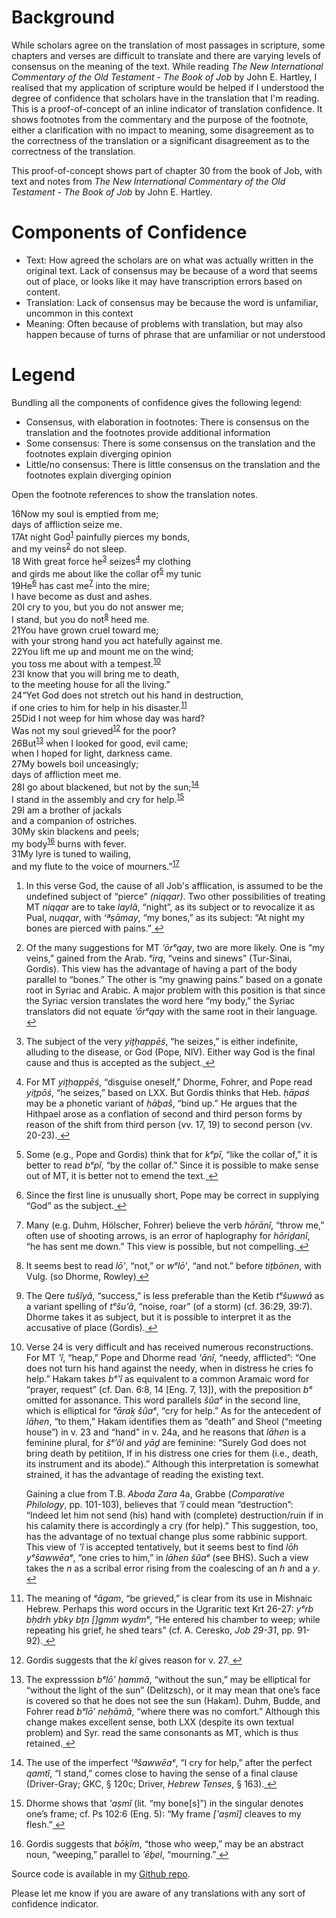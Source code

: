 <!-- 
.. title: Bible Translation Confidence
.. slug: bible-translation-confidence
.. date: 2018-10-03 11:50:11 UTC+10:00
.. spellcheck_exceptions: Hartley,ConnectBox
.. tags: 
.. stylesheet_urls: /translation-confidence/css/translation-confidence.css,/translation-confidence/css/bigfoot-number.css
.. script_urls: /translation-confidence/js/jquery-2.2.4.min.js,/translation-confidence/js/bigfoot.min.js,/translation-confidence/js/translation-confidence.js
.. link: 
.. description: 
.. type: text
.. template: project.tmpl
-->

# Background

While scholars agree on the translation of most passages in scripture, some chapters and verses are difficult to translate and there are varying levels of consensus on the meaning of the text. While reading _The New International Commentary of the Old Testament - The Book of Job_ by John E. Hartley, I realised that my application of scripture would be helped if I understood the degree of confidence that scholars have in the translation that I'm reading. This is a proof-of-concept of an inline indicator of translation confidence. It shows footnotes from the commentary and the purpose of the footnote, either a clarification with no impact to meaning, some disagreement as to the correctness of the translation or a significant disagreement as to the correctness of the translation.

This proof-of-concept shows part of chapter 30 from the book of Job, with text and notes from _The New International Commentary of the Old Testament - The Book of Job_ by John E. Hartley.

# Components of Confidence

* Text: How agreed the scholars are on what was actually written in the original text. Lack of consensus may be because of a word that seems out of place, or looks like it may have transcription errors based on content.
* Translation: Lack of consensus may be because the word is unfamiliar, uncommon in this context
* Meaning: Often because of problems with translation, but may also happen because of turns of phrase that are unfamiliar or not understood


# Legend
Bundling all the components of confidence gives the following legend:

* <span class="clarification">Consensus, with elaboration in footnotes</span>: There is consensus on the translation and the footnotes provide additional information
* <span class="minor">Some consensus</span>: There is some consensus on the translation and the footnotes explain diverging opinion
* <span class="major">Little/no consensus</span>: There is little consensus on the translation and the footnotes explain diverging opinion

Open the footnote references to show the translation notes.

<div class="passage">
<div class="initial-verse-line"><span class="verse-number">16</span>Now my soul is emptied from me;</div>
<div class="additional-verse-line">days of affliction seize me.</div>
<div class="initial-verse-line"><span class="verse-number">17</span><span class="minor">At night God</span><sup id="fnref:1"><a href="#fn:1" rel="footnote">1</a></sup> painfully pierces my bonds,</div>
<div class="additional-verse-line">and <span class="minor">my veins</span><sup id="fnref:2"><a href="#fn:2">2</a></sup> do not sleep.</div>
<div class="initial-verse-line"><span class="verse-number">18</span> With great force <span class="clarification">he</span><sup id="fnref:3"><a href="#fn:3">3</a></sup> <span class="minor">seizes</span><sup id="fnref:4"><a href="#fn:4">4</a></sup> my clothing</div>
<div class="additional-verse-line">and girds me about <span class="minor">like the collar of</span><sup id="fnref:5"><a href="#fn:5">5</a></sup> my tunic</div>
<div class="initial-verse-line"><span class="verse-number">19</span><span class="clarification">He</span><sup id="fnref:6"><a href="#fn:6">6</a></sup> <span class="minor">has cast me</span><sup id="fnref:7"><a href="#fn:7">7</a></sup> into the mire;</div>
<div class="additional-verse-line">I have become as dust and ashes.</div>
<div class="initial-verse-line"><span class="verse-number">20</span>I cry to you, but you do not answer me;</div>
<div class="additional-verse-line">I stand, but you do <span class="clarification">not</span><sup id="fnref:8"><a href="#fn:8">8</a></sup> heed me.</div>
<div class="initial-verse-line"><span class="verse-number">21</span>You have grown cruel toward me;</div>
<div class="additional-verse-line">with your strong hand you act hatefully against me.</div>
<div class="initial-verse-line"><span class="verse-number">22</span>You lift me up and mount me on the wind;</div>
<div class="additional-verse-line">you toss me about <span class="minor">with a tempest</span>.<sup id="fnref:10"><a href="#fn:10">10</a></sup></div>
<div class="initial-verse-line"><span class="verse-number">23</span>I know that you will bring me to death,</div>
<div class="additional-verse-line">to the meeting house for all the living.”</div>
<div class="initial-verse-line"><span class="verse-number">24</span>“<span class="major">Yet God does not stretch out his hand in destruction,</span></div>
<div class="additional-verse-line"><span class="major">if one cries to him for help in his disaster</span>.<sup id="fnref:11"><a href="#fn:11">11</a></sup></div>
<div class="initial-verse-line"><span class="verse-number">25</span>Did I not weep for him whose day was hard?</div>
<div class="additional-verse-line">Was not my soul <span class="clarification">grieved</span><sup id="fnref:12"><a href="#fn:12">12</a></sup> for the poor?</div>
<div class="initial-verse-line"><span class="verse-number">26</span><span class="clarification">But</span><sup id="fnref:13"><a href="#fn:13">13</a></sup> when I looked for good, evil came;</div>
<div class="additional-verse-line">when I hoped for light, darkness came.</div>
<div class="initial-verse-line"><span class="verse-number">27</span>My bowels boil unceasingly;</div>
<div class="additional-verse-line">days of affliction meet me.</div>
<div class="initial-verse-line"><span class="verse-number">28</span>I go about blackened, but <span class="minor">not by the sun</span>;<sup id="fnref:14"><a href="#fn:14">14</a></sup></div>
<div class="additional-verse-line">I stand in the assembly and <span class="clarification">cry for help</span>.<sup id="fnref:15"><a href="#fn:15">15</a></sup></div>
<div class="initial-verse-line"><span class="verse-number">29</span>I am a brother of jackals</div>
<div class="additional-verse-line">and a companion of ostriches.</div>
<div class="initial-verse-line"><span class="verse-number">30</span>My skin blackens and peels;</div>
<div class="additional-verse-line"><span class="clarification">my body</span><sup id="fnref:16"><a href="#fn:16">16</a></sup> burns with fever.</div>
<div class="initial-verse-line"><span class="verse-number">31</span>My lyre is tuned to wailing,</div>
<div class="additional-verse-line">and my flute to <span class="minor">the voice of mourners</span>.”<sup id="fnref:17"><a href="#fn:17">17</a></sup></div>
</div>

<div class="footnotes"><ol>
    <li class="footnote" id="fn:1">
        <p>In this verse God, the cause of all Job's afflication, is assumed to be the undefined subject of “pierce” <i>(niqqar)</i>. Two other possibilities of treating MT <i>niqqar</i> are to take <i>laylâ</I>, “night”, as its subject or to revocalize it as Pual, <i>nuqqar</i>, with <i>‘ªṣāmay</i>, “my bones,” as its subject: “At night my bones are pierced with pains.”<a href="#fnref:1" title="return to article"> ↩</a></p>
    </li>
    <li class="footnote" id="fn:2">
        <p>Of the many suggestions for MT <i>‘ōrᵉqay</i>, two are more likely. One is “my veins,” gained from the Arab. <i>ᵉirq</i>, “veins and sinews” (Tur-Sinai, Gordis). This view has the advantage of having a part of the body parallel to “bones.” The other is “my gnawing pains.” based on a gonate root in Syriac and Arabic. A major problem with this position is that since the Syriac version translates the word here “my body,” the Syriac translators did not equate <i>‘ōrᵉqay</i> with the same root in their language.<a href="#fnref:2" title="return to article"> ↩</a></p>
    </li>
    <li class="footnote" id="fn:3">
        <p>The subject of the very <i>yiṯḥappēś</i>, “he seizes,” is either indefinite, alluding to the disease, or God (Pope, NIV). Either way God is the final cause and thus is accepted as the subject.<a href="#fnref:3" title="return to article"> ↩</a></p>
    </li>
    <li class="footnote" id="fn:4">
        <p>For MT <i>yiṯḥappēś</i>, “disguise oneself,” Dhorme, Fohrer, and Pope read <i>yiṯpōś</i>, “he seizes,” based on LXX. But Gordis thinks that Heb. <i>ḥāpaś</i> may be a phonetic variant of <i>ḥāḇaš</i>, “bind up.” He argues that the Hithpael arose as a conflation of second and third person forms by reason of the shift from third person (vv. 17, 19) to second person (vv. 20-23).<a href="#fnref:4" title="return to article"> ↩</a></p>
    </li>
    <li class="footnote" id="fn:5">
        <p>Some (e.g., Pope and Gordis) think that for <i>kᵉpî</i>, “like the collar of,” it is better to read <i>bᵉpî</i>, “by the collar of.” Since it is possible to make sense out of MT, it is better not to emend the text.<a href="#fnref:5" title="return to article"> ↩</a></p>
    </li>
    <li class="footnote" id="fn:6">
        <p>Since the first line is unusually short, Pope may be correct in supplying “God” as the subject.<a href="#fnref:6" title="return to article"> ↩</a></p>
    </li>
    <li class="footnote" id="fn:7">
        <p>Many (e.g. Duhm, Hölscher, Fohrer) believe the verb <i>hōrānî</i>, “throw me,” often use of shooting arrows, is an error of haplography for <i>hōriḏanî</i>, “he has sent me down.” This view is possible, but not compelling.<a href="#fnref:7" title="return to article"> ↩</a></p>
    </li>
    <li class="footnote" id="fn:8">
        <p>It seems best to read <i>lō’</i>, “not,” or <i>wᵉlō’</i>, “and not.” before <i>tiṯbōnen</i>, with Vulg. (so Dhorme, Rowley)<a href="#fnref:8" title="return to article"> ↩</a></p>
    </li>
    <li class="footnote" id="fn:10">
        <p>The Qere <i>tušîyâ</i>, “success,” is less preferable than the Ketib <i>tᵉšuwwâ</i> as a variant spelling of <i>tᵉšu’â</i>, “noise, roar” (of a storm) (cf. 36:29, 39:7). Dhorme takes it as subject, but it is possible to interpret it as the accusative of place (Gordis).<a href="#fnref:10" title="return to article"> ↩</a></p>
    </li>
    <li class="footnote" id="fn:11">
         <p>Verse 24 is very difficult and has received numerous reconstructions. For MT <i>‛î</i>, “heap,” Pope and Dhorme read <i>‛ānî</i>, “needy, afflicted”: “One does not turn his hand against the needy, when in distress he cries fo help.” Hakam takes <i>bᵉ‛î</i> as equivalent to a common Aramaic word for “prayer, request” (cf. Dan. 6:8, 14 [Eng. 7, 13]), with the preposition <i>bᵉ</i> omitted for assonance. This word parallels <i>šûaᵉ</i> in the second line, which is elliptical for <i>ᵉāraḵ šûaᵉ</i>, “cry for help.” As for the antecedent of <i>lāhen</i>, “to them,” Hakam identifies them as “death” and Sheol (“meeting house”) in v. 23 and “hand” in v. 24a, and he reasons that <i>lāhen</i> is a feminine plural, for <i>šᵉ’ôl</i> and <i>yāḏ</i> are feminine: “Surely God does not bring death by petitiion, If in his distress one cries for them (i.e., death, its instrument and its abode).” Although this interpretation is somewhat strained, it has the advantage of reading the existing text.</p>
        <p>Gaining a clue from T.B. <i>Aboda Zara</i> 4a, Grabbe (<i>Comparative Philology</i>, pp. 101-103), believes that <i>‛î</i> could mean “destruction”: “Indeed let him not send (his) hand with (complete) destruction/ruin if in his calamity there is accordingly a cry (for help).” This suggestion, too, has the advantage of no textual change plus some rabbinic support. This view of <i>‛î</i> is accepted tentatively, but it seems best to find <i>lōh yᵉšawwēaᵉ</i>, “one cries to him,” in <i>lāhen šûaᵉ</i> (see BHS). Such a view takes the <i>n</i> as a scribal error rising from the coalescing of an <i>h</i> and a <i>y</i>.<a href="#fnref:11" title="return to article"> ↩</a></p>
    </li>
    <li class="footnote" id="fn:12">
         <p>The meaning of <i>ᵉāgam</i>, “be grieved,” is clear from its use in Mishnaic Hebrew. Perhaps this word occurs in the Ugraritic text Krt 26-27: <i>yᵉrb bḥdrh ybky bṯn []gmm wydmᵉ</i>, “He entered his chamber to weep; while repeating his grief, he shed tears” (cf. A. Ceresko, <i>Job 29-31</i>, pp. 91-92).<a href="#fnref:12" title="return to article"> ↩</a></p>
    </li>
    <li class="footnote" id="fn:13">
         <p>Gordis suggests that the <i>kî</i> gives reason for v. 27.<a href="#fnref:13" title="return to article"> ↩</a></p>
    </li>
    <li class="footnote" id="fn:14">
         <p>The expresssion <i>bᵉlō’ ḥammâ</i>, “without the sun,” may be elliptical for “without the light of the sun” (Delitzsch), or it may mean that one’s face is covered so that he does not see the sun (Hakam). Duhm, Budde, and Fohrer read <i>bᵉlō’ neḥāmâ</i>, “where there was no comfort.” Although this change makes excellent sense, both LXX (despite its own textual problem) and Syr. read the same consonants as MT, which is thus retained.<a href="#fnref:14" title="return to article"> ↩</a></p>
    </li>
    <li class="footnote" id="fn:15">
        <p>The use of the imperfect <i>’ªšawwēaᵉ</i>, “I cry for help,” after the perfect <i>qamtî</i>, “I stand,” comes close to having the sense of a final clause (Driver-Gray; GKC, § 120c; Driver, <i>Hebrew Tenses</i>, § 163).<a href="#fnref:15" title="return to article"> ↩</a></p>
    </li>
    <li class="footnote" id="fn:16">
        <p>Dhorme shows that <i>‛aṣmî</i> (lit. “my bone[s]”) in the singular denotes one’s frame; cf. Ps 102:6 (Eng. 5): “My frame <i>[‛aṣmî]</i> cleaves to my flesh.”<a href="#fnref:16" title="return to article"> ↩</a></p>
    </li>
    <li class="footnote" id="fn:17">
        <p>Gordis suggests that <i>bōḵîm</i>, “those who weep,” may be an abstract noun, “weeping,” parallel to <i>’ēḇel</i>, “mourning.”<a href="#fnref:17" title="return to article"> ↩</a></p>
    </li>
</ol></div>


Source code is available in my [Github repo](https://github.com/edwinsteele/translation-confidence).

Please let me know if you are aware of any translations with any sort of confidence indicator.
